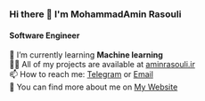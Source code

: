 ### Hi there 👋 I'm MohammadAmin Rasouli
#### Software Engineer

 🌱 I’m currently learning **Machine learning**  
 👨‍💻 All of my projects are available at [aminrasouli.ir](aminrasouli.ir)  
 📫 How to reach me: [Telegram](https://t.me/amindev) or [Email](mailto:me@aminrasouli.ir)  
 🔭 You can find more about me on [My Website](https://aminrasouli.ir)  

